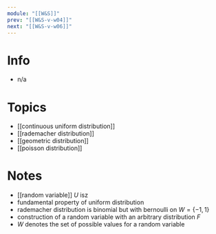 ```yaml
---
module: "[[W&S]]"
prev: "[[W&S-v-w04]]"
next: "[[W&S-v-w06]]"
---
```



# Info
- n/a


# Topics
- [[continuous uniform distribution]]
- [[rademacher distribution]]
- [[geometric distribution]]
- [[poisson distribution]]


# Notes
- [[random variable]] $U$ isz 
- fundamental property of uniform distribution
- rademacher distribution is binomial but with bernoulli on $W = \{ -1, 1 \}$
- construction of a random variable with an arbitrary distribution $F$
- $W$ denotes the set of possible values for a random variable